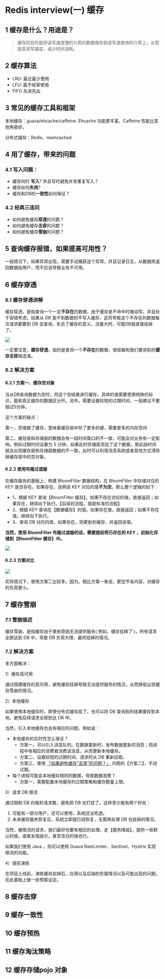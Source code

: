 # Redis interview\(一\) 缓存

## 1 缓存是什么？用途是？

> 缓存的目的是把读写速度慢的介质的数据保存到读写速度快的介质上，从而提高读写速度，减少时间消耗。

## 2 缓存算法

* LRU: 最近最少使用
* LFU: 最不经常使用
* FIFO 先进先出

## 3 常见的缓存工具和框架

本地缓存：guava/ehcache/caffeine. Ehcache 功能更丰富，Caffeine 性能比其他两者好。

分布式缓存：Redis、memcached.

## 4 用了缓存，带来的问题

### 4.1 写入问题：

* 缓存何时 **写入**? 并且写时避免并发重复写入？
* 缓存如何**失效**?
* 缓存和DB的**一致性**如何保证？

### 4.2 经典三连问

* 如何避免缓存**穿透**的问题？
* 如何避免缓存**击穿**的问题？
* 如何避免缓存**雪崩**的问题？

## 5 查询缓存报错，如果提高可用性？

一般情况下，如果异常出现，需要手动捕获这个异常，并且记录日志，从数据库返回数据给用户，而不应该导致业务不可用。

## 6 缓存穿透

### 6.1 缓存穿透讲解

缓存穿透，是指查询一个一定**不存在**的数据，由于缓存是不命中时被动写，并且处于容错考虑，如果从 DB 查不到数据则不写入缓存，这将导致这个不存在的数据每次请求都要到 DB 去查询，失去了缓存的意义。流量大时，可能DB就直接挂掉了。

![](../.gitbook/assets/image%20%28120%29.png)

一定要注意，**缓存穿透**，指的是查询一个**不存在**的数据，很容器和我们要讲到的**缓存击穿**搞混淆。



### 6.2 解决方案

#### 6.2.1 方案一、缓存空对象

当从DB查询数据为空时，将这个空结果进行缓存，具体的值需要使用特殊的标识，能和真正缓存的数据区分开。另外，需要设置较短的过期时间，一般建议不要超过5分钟。



这个方案的缺点：

第一，空值做了缓存，意味着缓存层中存了更多的键，需要更多的内存空间

第二，缓存层和存储层的数据会有一段时间窗口的不一致，可能会对业务有一定影响。例如过期时间设置为 5 分钟，如果此时存储层添加了这个数据，那此段时间就会出现缓存层和存储层数据的不一致，此时可以利用消息系统或者其他方式清除掉缓存层中的空对象。



#### 6.2.2 使用布隆过滤器

在缓存服务的基础上，构建 BloomFilter 数据结构，在 BloomFilter 中存储对应的 KEY 是否存在，如果存在，说明该 KEY 对应的值**不为空**。那么整个逻辑的如下：

* 1、根据 KEY 查询【BloomFilter 缓存】。如果不存在对应的值，直接返回；如果存在，继续向下执行。【后续的流程，就是标准的流程】
* 2、根据 KEY 查询在【数据缓存】的值。如果存在值，直接返回；如果不存在值，继续向下执行。
* 3、查询 DB 对应的值，如果存在，则更新到缓存，并返回该值。

**当然，使用 BloomFilter 布隆过滤器的话，需要提前将已存在的 KEY ，初始化存储到【BloomFilter 缓存】中。**

![](../.gitbook/assets/image%20%28118%29.png)

#### **6.2.3 方案对比**

![](../.gitbook/assets/image%20%28119%29.png)

实际情况下，使用方案二比较多。因为，相比方案一来说，更加节省内容，对缓存的负荷更小。

## 7 缓存雪崩

### 7.1 雪崩描述

缓存雪崩，是指缓存由于某些原因无法提供服务\( 例如，缓存挂掉了 \)，所有请求全部达到 DB 中，导致 DB 负荷大增，最终挂掉的情况。

### 7.2 解决方案

多方面解决：

1）缓存高可用

通过搭建缓存的高可用，避免缓存挂掉导致无法提供服务的情况，从而降低出现缓存雪崩的情况。

2）本地缓存

如果使用本地缓存时，即使分布式缓存挂了，也可以将 DB 查询到的结果缓存到本地，避免后续请求全部到达 DB 中。

当然，引入本地缓存也会有相应的问题，例如说：

* 本地缓存的实时性怎么保证？
  * 方案一，可以引入消息队列。在数据更新时，发布数据更新的消息；而进程中有相应的消费者消费该消息，从而更新本地缓存。
  * 方案二，设置较短的过期时间，请求时从 DB 重新拉取。
  * 方案三，使用 [「如果避免缓存”击穿”的问题？」](http://svip.iocoder.cn/Cache/Interview/#) 问题的【方案二】，手动过期。
* 每个进程可能会本地缓存相同的数据，导致数据浪费？
  * 方案一，需要配置本地缓存的过期策略和缓存数量上限。

3）请求 DB 限流

通过限制 DB 的每秒请求数，避免把 DB 也打挂了。这样至少能有两个好处：

1. 可能有一部分用户，还可以使用，系统还没死透。
2. 未来缓存服务恢复后，系统立即就已经恢复，无需再处理 DB 也挂掉的情况。

当然，被限流的请求，我们最好也要有相应的处理，走【服务降级】，提供一些默认的值，或者友情提示，甚至空白的值也行。

如果我们使用 Java ，则可以使用 Guava RateLimiter、Sentinel、Hystrix 实现限流的功能。

4）提前演练

在项目上线前，演练缓存宕掉后，应用以及后端的负载情况以及可能出现的问题，在此基础上做一些预案设定。

## 8 缓存击穿

## 9 缓存一致性

## 10 缓存预热

## 

## 11 缓存淘汰策略

## 

## 12 缓存存储pojo 对象 

